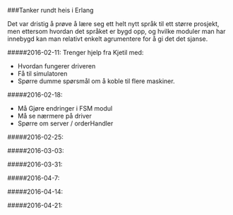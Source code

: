###Tanker rundt heis i Erlang

Det var dristig å prøve å lære seg ett helt nytt språk til ett større prosjekt, men ettersom hvordan det språket er bygd opp, og hvilke moduler man har innebygd kan man relativt enkelt agrumentere for å gi det det sjanse.

#####2016-02-11:
Trenger hjelp fra Kjetil med:
* Hvordan fungerer driveren
* Få til simulatoren
* Spørre dumme spørsmål om å koble til flere maskiner.

#####2016-02-18:
* Må Gjøre endringer i FSM modul
* Må se nærmere på driver
* Spørre om server / orderHandler

#####2016-02-25:

#####2016-03-03:

#####2016-03-31:

#####2016-04-7:

#####2016-04-14:

#####2016-04-21:


